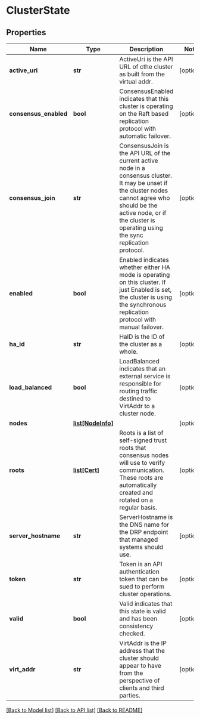 # ClusterState

## Properties
Name | Type | Description | Notes
------------ | ------------- | ------------- | -------------
**active_uri** | **str** | ActiveUri is the API URL of cthe cluster as built from the virtual addr. | [optional] 
**consensus_enabled** | **bool** | ConsensusEnabled indicates that this cluster is operating on the Raft based replication protocol with automatic failover. | [optional] 
**consensus_join** | **str** | ConsensusJoin is the API URL of the current active node in a consensus cluster.  It may be unset if the cluster nodes cannot agree who should be the active node, or if the cluster is operating using the sync replication protocol. | [optional] 
**enabled** | **bool** | Enabled indicates whether either HA mode is operating on this cluster. If just Enabled is set, the cluster is using the synchronous replication protocol with manual failover. | [optional] 
**ha_id** | **str** | HaID is the ID of the cluster as a whole. | [optional] 
**load_balanced** | **bool** | LoadBalanced indicates that an external service is responsible for routing traffic destined to VirtAddr to a cluster node. | [optional] 
**nodes** | [**list[NodeInfo]**](NodeInfo.md) |  | [optional] 
**roots** | [**list[Cert]**](Cert.md) | Roots is a list of self-signed trust roots that consensus nodes will use to verify communication.  These roots are automatically created and rotated on a regular basis. | [optional] 
**server_hostname** | **str** | ServerHostname is the DNS name for the DRP endpoint that managed systems should use. | [optional] 
**token** | **str** | Token is an API authentication token that can be sued to perform cluster operations. | [optional] 
**valid** | **bool** | Valid indicates that this state is valid and has been consistency checked. | [optional] 
**virt_addr** | **str** | VirtAddr is the IP address that the cluster should appear to have from the perspective of clients and third parties. | [optional] 

[[Back to Model list]](../README.md#documentation-for-models) [[Back to API list]](../README.md#documentation-for-api-endpoints) [[Back to README]](../README.md)


